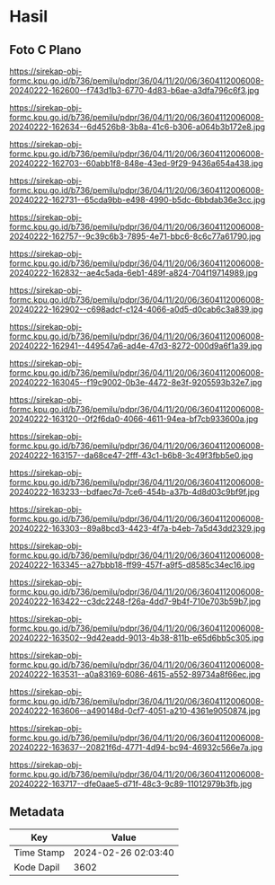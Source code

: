 # Hasil

## Foto C Plano

https://sirekap-obj-formc.kpu.go.id/b736/pemilu/pdpr/36/04/11/20/06/3604112006008-20240222-162600--f743d1b3-6770-4d83-b6ae-a3dfa796c6f3.jpg

https://sirekap-obj-formc.kpu.go.id/b736/pemilu/pdpr/36/04/11/20/06/3604112006008-20240222-162634--6d4526b8-3b8a-41c6-b306-a064b3b172e8.jpg

https://sirekap-obj-formc.kpu.go.id/b736/pemilu/pdpr/36/04/11/20/06/3604112006008-20240222-162703--60abb1f8-848e-43ed-9f29-9436a654a438.jpg

https://sirekap-obj-formc.kpu.go.id/b736/pemilu/pdpr/36/04/11/20/06/3604112006008-20240222-162731--65cda9bb-e498-4990-b5dc-6bbdab36e3cc.jpg

https://sirekap-obj-formc.kpu.go.id/b736/pemilu/pdpr/36/04/11/20/06/3604112006008-20240222-162757--9c39c6b3-7895-4e71-bbc6-8c6c77a61790.jpg

https://sirekap-obj-formc.kpu.go.id/b736/pemilu/pdpr/36/04/11/20/06/3604112006008-20240222-162832--ae4c5ada-6eb1-489f-a824-704f19714989.jpg

https://sirekap-obj-formc.kpu.go.id/b736/pemilu/pdpr/36/04/11/20/06/3604112006008-20240222-162902--c698adcf-c124-4066-a0d5-d0cab6c3a839.jpg

https://sirekap-obj-formc.kpu.go.id/b736/pemilu/pdpr/36/04/11/20/06/3604112006008-20240222-162941--449547a6-ad4e-47d3-8272-000d9a6f1a39.jpg

https://sirekap-obj-formc.kpu.go.id/b736/pemilu/pdpr/36/04/11/20/06/3604112006008-20240222-163045--f19c9002-0b3e-4472-8e3f-9205593b32e7.jpg

https://sirekap-obj-formc.kpu.go.id/b736/pemilu/pdpr/36/04/11/20/06/3604112006008-20240222-163120--0f2f6da0-4066-4611-94ea-bf7cb933600a.jpg

https://sirekap-obj-formc.kpu.go.id/b736/pemilu/pdpr/36/04/11/20/06/3604112006008-20240222-163157--da68ce47-2fff-43c1-b6b8-3c49f3fbb5e0.jpg

https://sirekap-obj-formc.kpu.go.id/b736/pemilu/pdpr/36/04/11/20/06/3604112006008-20240222-163233--bdfaec7d-7ce6-454b-a37b-4d8d03c9bf9f.jpg

https://sirekap-obj-formc.kpu.go.id/b736/pemilu/pdpr/36/04/11/20/06/3604112006008-20240222-163303--89a8bcd3-4423-4f7a-b4eb-7a5d43dd2329.jpg

https://sirekap-obj-formc.kpu.go.id/b736/pemilu/pdpr/36/04/11/20/06/3604112006008-20240222-163345--a27bbb18-ff99-457f-a9f5-d8585c34ec16.jpg

https://sirekap-obj-formc.kpu.go.id/b736/pemilu/pdpr/36/04/11/20/06/3604112006008-20240222-163422--c3dc2248-f26a-4dd7-9b4f-710e703b59b7.jpg

https://sirekap-obj-formc.kpu.go.id/b736/pemilu/pdpr/36/04/11/20/06/3604112006008-20240222-163502--9d42eadd-9013-4b38-811b-e65d6bb5c305.jpg

https://sirekap-obj-formc.kpu.go.id/b736/pemilu/pdpr/36/04/11/20/06/3604112006008-20240222-163531--a0a83169-6086-4615-a552-89734a8f66ec.jpg

https://sirekap-obj-formc.kpu.go.id/b736/pemilu/pdpr/36/04/11/20/06/3604112006008-20240222-163606--a490148d-0cf7-4051-a210-4361e9050874.jpg

https://sirekap-obj-formc.kpu.go.id/b736/pemilu/pdpr/36/04/11/20/06/3604112006008-20240222-163637--20821f6d-4771-4d94-bc94-46932c566e7a.jpg

https://sirekap-obj-formc.kpu.go.id/b736/pemilu/pdpr/36/04/11/20/06/3604112006008-20240222-163717--dfe0aae5-d71f-48c3-9c89-11012979b3fb.jpg


## Metadata

| Key        | Value               |
| ---------- | ------------------- |
| Time Stamp | 2024-02-26 02:03:40 |
| Kode Dapil | 3602                |



